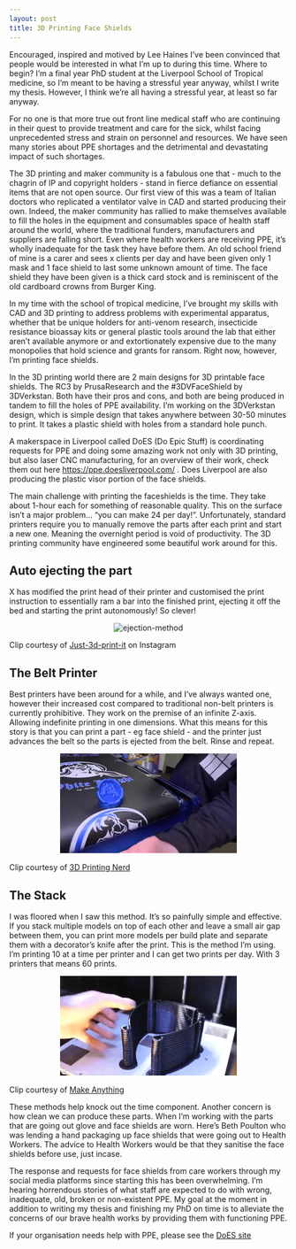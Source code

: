 ```yaml
---
layout: post
title: 3D Printing Face Shields
---
```


Encouraged, inspired and motived by Lee Haines I’ve been convinced that people would be interested in what I’m up to during this time. Where to begin? I’m a final year PhD student at the Liverpool School of Tropical medicine, so I’m meant to be having a stressful year anyway, whilst I write my thesis. However, I think we’re all having a stressful year, at least so far anyway. 

For no one is that more true out front line medical staff who are continuing in their quest to provide treatment and care for the sick, whilst facing unprecedented stress and strain on personnel and resources. We have seen many stories about PPE shortages and the detrimental and devastating impact of such shortages.

The 3D printing and maker community is a fabulous one that - much to the chagrin of IP and copyright holders - stand in fierce defiance on essential items that are not open source. Our first view of this was a team of Italian doctors who replicated a ventilator valve in CAD and started producing their own. Indeed, the maker community has rallied to make themselves available to fill the holes in the equipment and consumables space of health staff around the world, where the traditional funders, manufacturers and suppliers are falling short. Even where health workers are receiving PPE, it’s wholly inadequate for the task they have before them. An old school friend of mine is a carer and sees x clients per day and have been given only 1 mask and 1 face shield to last some unknown amount of time. The face shield they have been given is a thick card stock and is reminiscent of the old cardboard crowns from Burger King. 

In my time with the school of tropical medicine, I’ve brought my skills with CAD and 3D printing to address problems with experimental apparatus, whether that be unique holders for anti-venom research, insecticide resistance bioassay kits or general plastic tools around the lab that either aren’t available anymore or and extortionately expensive due to the many monopolies that hold science and grants for ransom. Right now, however, I’m printing face shields.

In the 3D printing world there are 2 main designs for 3D printable face shields. The RC3 by PrusaResearch and the #3DVFaceShield by 3DVerkstan. Both have their pros and cons, and both are being produced in tandem to fill the holes of PPE availability. I’m working on the 3DVerkstan design, which is simple design that takes anywhere between 30-50 minutes to print. It takes a plastic shield with holes from a standard hole punch. 

A makerspace in Liverpool called DoES (Do Epic Stuff) is coordinating requests for PPE and doing some amazing work not only with 3D printing, but also laser CNC manufacturing, for an overview of their work, check them out here https://ppe.doesliverpool.com/ . Does Liverpool are also producing the plastic visor portion of the face shields.

The main challenge with printing the faceshields is the time. They take about 1-hour each for something of reasonable quality. This on the surface isn’t a major problem… “you can make 24 per day!”. Unfortunately, standard printers require you to manually remove the parts after each print and start a new one. Meaning the overnight period is void of productivity. The 3D printing community have engineered some beautiful work around for this. 

## Auto ejecting the part

X has modified the print head of their printer and customised the print instruction to essentially ram a bar into the finished print, ejecting it off the bed and starting the print autonomously! So clever! 

<p align="center">
  <img src="/images/ezgif-4-a14c18547ea5.gif" alt="ejection-method"/>
</p>

Clip courtesy of [Just-3d-print-it](https://www.instagram.com/p/B-VBZvVDNCu/) on Instagram

## The Belt Printer
Best printers have been around for a while, and I’ve always wanted one, however their increased cost compared to traditional non-belt printers is currently prohibitive. They work on the premise of an infinite Z-axis. Allowing indefinite printing in one dimensions. What this means for this story is that you can print a part - eg face shield - and the printer just advances the belt so the parts is ejected from the belt. Rinse and repeat.

<p align="center">
  <img src="/images/3D Printing With an UNLIMITED Z_ 23.8s - 28.3s (V6SrN2qW1Hw) 2401.gif" alt="belt-method"/>
</p>

Clip courtesy of [3D Printing Nerd](https://www.youtube.com/channel/UC_7aK9PpYTqt08ERh1MewlQ)

## The Stack

I was floored when I saw this method. It’s so painfully simple and effective. If you stack multiple models on top of each other and leave a small air gap between them, you can print more models per build plate and separate them with a decorator’s knife after the print. This is the method I’m using. I’m printing 10 at a time per printer and I can get two prints per day. With 3 printers that means 60 prints.

<p align="center">
  <img src="/images/Stacking 3D Prints _ Scratching Faces 10m40.7s - 10m53s (MHKBvk8IAc0) 2401.gif" alt="stack-method"/>
</p>

Clip courtesy of [Make Anything](https://www.youtube.com/channel/UCVc6AHfGw9b2zOE_ZGfmsnw)

These methods help knock out the time component. Another concern is how clean we can produce these parts. When I’m working with the parts that are going out glove and face shields are worn. Here’s Beth Poulton who was lending a hand packaging up face shields that were going out to Health Workers. The advice to Health Workers would be that they sanitise the face shields before use, just incase. 

The response and requests for face shields from care workers through my social media platforms since starting this has been overwhelming. I’m hearing horrendous stories of what staff are expected to do with wrong, inadequate, old, broken or non-existent PPE. My goal at the moment in addition to writing my thesis and finishing my PhD on time is to alleviate the concerns of our brave health works by providing them with functioning PPE. 

If your organisation needs help with PPE, please see the [DoES site](ppe.doesliverpool.com)
